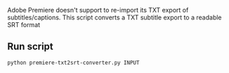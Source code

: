 Adobe Premiere doesn't support to re-import its TXT export of subtitles/captions.
This script converts a TXT subtitle export to a readable SRT format

## Run script

`python premiere-txt2srt-converter.py INPUT`
